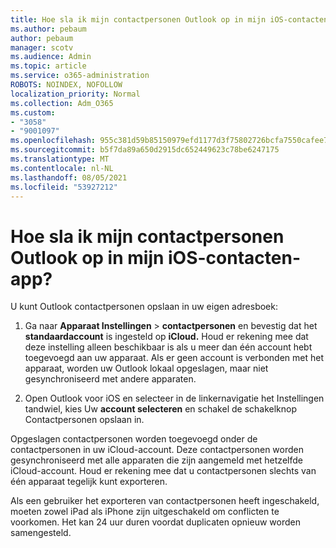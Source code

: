 ```yaml
---
title: Hoe sla ik mijn contactpersonen Outlook op in mijn iOS-contacten-app?
ms.author: pebaum
author: pebaum
manager: scotv
ms.audience: Admin
ms.topic: article
ms.service: o365-administration
ROBOTS: NOINDEX, NOFOLLOW
localization_priority: Normal
ms.collection: Adm_O365
ms.custom:
- "3058"
- "9001097"
ms.openlocfilehash: 955c381d59b85150979efd1177d3f75802726bcfa7550cafee7eb0fb8e7381d2
ms.sourcegitcommit: b5f7da89a650d2915dc652449623c78be6247175
ms.translationtype: MT
ms.contentlocale: nl-NL
ms.lasthandoff: 08/05/2021
ms.locfileid: "53927212"
---
```

# <a name="how-do-i-save-my-outlook-contacts-to-my-ios-contacts-app"></a>Hoe sla ik mijn contactpersonen Outlook op in mijn iOS-contacten-app?

U kunt Outlook contactpersonen opslaan in uw eigen adresboek:
 
1. Ga naar **Apparaat Instellingen**  >  **contactpersonen** en bevestig dat het **standaardaccount** is ingesteld op **iCloud.** Houd er rekening mee dat deze instelling alleen beschikbaar is als u meer dan één account hebt toegevoegd aan uw apparaat. Als er geen account is verbonden met het apparaat, worden uw Outlook lokaal opgeslagen, maar niet gesynchroniseerd met andere apparaten.
 
2. Open Outlook voor iOS en selecteer in de linkernavigatie het Instellingen tandwiel, kies Uw  **account selecteren** en schakel de schakelknop Contactpersonen opslaan in.
 
Opgeslagen contactpersonen worden toegevoegd onder de contactpersonen in uw iCloud-account. Deze contactpersonen worden gesynchroniseerd met alle apparaten die zijn aangemeld met hetzelfde iCloud-account. Houd er rekening mee dat u contactpersonen slechts van één apparaat tegelijk kunt exporteren.
 
Als een gebruiker het exporteren van contactpersonen heeft ingeschakeld, moeten zowel iPad als iPhone zijn uitgeschakeld om conflicten te voorkomen. Het kan 24 uur duren voordat duplicaten opnieuw worden samengesteld.